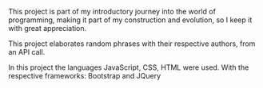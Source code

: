 This project is part of my introductory journey into the world of programming, making it part of my construction and evolution, so I keep it with great appreciation.

This project elaborates random phrases with their respective authors, from an API call.

In this project the languages ​​JavaScript, CSS, HTML were used. With the respective frameworks: Bootstrap and JQuery